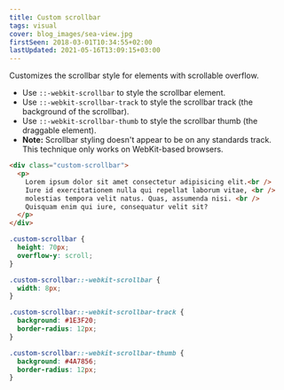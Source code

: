 ```yaml
---
title: Custom scrollbar
tags: visual
cover: blog_images/sea-view.jpg
firstSeen: 2018-03-01T10:34:55+02:00
lastUpdated: 2021-05-16T13:09:15+03:00
---
```


Customizes the scrollbar style for elements with scrollable overflow.

- Use `::-webkit-scrollbar` to style the scrollbar element.
- Use `::-webkit-scrollbar-track` to style the scrollbar track (the background of the scrollbar).
- Use `::-webkit-scrollbar-thumb` to style the scrollbar thumb (the draggable element).
- **Note:** Scrollbar styling doesn't appear to be on any standards track. This technique only works on WebKit-based browsers.

```html
<div class="custom-scrollbar">
  <p>
    Lorem ipsum dolor sit amet consectetur adipisicing elit.<br />
    Iure id exercitationem nulla qui repellat laborum vitae, <br />
    molestias tempora velit natus. Quas, assumenda nisi. <br />
    Quisquam enim qui iure, consequatur velit sit?
  </p>
</div>
```

```css
.custom-scrollbar {
  height: 70px;
  overflow-y: scroll;
}

.custom-scrollbar::-webkit-scrollbar {
  width: 8px;
}

.custom-scrollbar::-webkit-scrollbar-track {
  background: #1E3F20;
  border-radius: 12px;
}

.custom-scrollbar::-webkit-scrollbar-thumb {
  background: #4A7856;
  border-radius: 12px;
}
```
